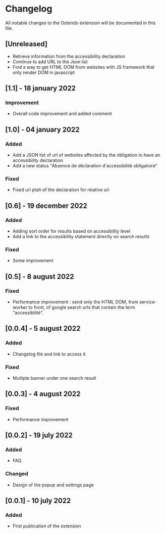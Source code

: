 # Changelog
All notable changes to the Ostendo extension will be documented in this file.

## [Unreleased]
- Retrieve information from the accessibility declaration
- Continue to add URL to the Json list
- Find a way to get HTML DOM from websites with JS framework that only render DOM in javascript

## [1.1] - 18 january 2022
### Improvement
- Overall code improvement and added comment

## [1.0] - 04 january 2022
### Added
- Add a JSON list of url of websites affected by the obligation to have an accessibility declaration
- Add a new status "Absence de déclaration d'accessibilité obligatoire"
### Fixed
- Fixed url ptah of the declaration for relative url

## [0.6] - 19 december 2022
### Added
- Adding sort order for results based on accessibility level
- Add a link to the accessibility statement directly on search results 
### Fixed
- Some improvement

## [0.5] - 8 august 2022
### Fixed
- Performance improvement : send only the HTML DOM, from service-worker to front, of google search urls that contain the term "accessibilité".

## [0.0.4] - 5 august 2022
### Added
- Changelog file and link to access it

### Fixed
- Multiple banner under one search result

## [0.0.3] - 4 august 2022
### Fixed
- Performance improvement

## [0.0.2] - 19 july 2022
### Added
- FAQ

### Changed
- Design of the popup and settings page

## [0.0.1] - 10 july 2022
### Added
- First publication of the extension

